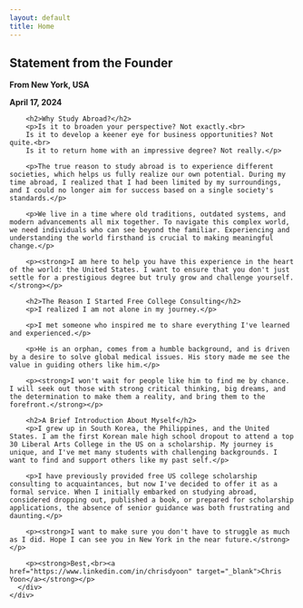 ```yaml
---
layout: default
title: Home
---
```


<main>
  <!-- Statement from the Founder Section -->
  <section id="statement" class="section bg-white">
    <div class="container statement-content">
      <div class="statement-bar" onclick="toggleStatement()">
        <h2>Statement from the Founder</h2>
      </div>
      <div id="statement-content" class="statement-details">
        <p><strong>From New York, USA</strong></p>
        <p><strong>April 17, 2024</strong></p>
  
        <h2>Why Study Abroad?</h2>
        <p>Is it to broaden your perspective? Not exactly.<br>
        Is it to develop a keener eye for business opportunities? Not quite.<br>
        Is it to return home with an impressive degree? Not really.</p>
  
        <p>The true reason to study abroad is to experience different societies, which helps us fully realize our own potential. During my time abroad, I realized that I had been limited by my surroundings, and I could no longer aim for success based on a single society's standards.</p>
  
        <p>We live in a time where old traditions, outdated systems, and modern advancements all mix together. To navigate this complex world, we need individuals who can see beyond the familiar. Experiencing and understanding the world firsthand is crucial to making meaningful change.</p>
  
        <p><strong>I am here to help you have this experience in the heart of the world: the United States. I want to ensure that you don't just settle for a prestigious degree but truly grow and challenge yourself.</strong></p>
  
        <h2>The Reason I Started Free College Consulting</h2>
        <p>I realized I am not alone in my journey.</p>
  
        <p>I met someone who inspired me to share everything I've learned and experienced.</p>
  
        <p>He is an orphan, comes from a humble background, and is driven by a desire to solve global medical issues. His story made me see the value in guiding others like him.</p>
  
        <p><strong>I won't wait for people like him to find me by chance. I will seek out those with strong critical thinking, big dreams, and the determination to make them a reality, and bring them to the forefront.</strong></p>
  
        <h2>A Brief Introduction About Myself</h2>
        <p>I grew up in South Korea, the Philippines, and the United States. I am the first Korean male high school dropout to attend a top 30 Liberal Arts College in the US on a scholarship. My journey is unique, and I've met many students with challenging backgrounds. I want to find and support others like my past self.</p>
  
        <p>I have previously provided free US college scholarship consulting to acquaintances, but now I've decided to offer it as a formal service. When I initially embarked on studying abroad, considered dropping out, published a book, or prepared for scholarship applications, the absence of senior guidance was both frustrating and daunting.</p>
  
        <p><strong>I want to make sure you don't have to struggle as much as I did. Hope I can see you in New York in the near future.</strong></p>
  
        <p><strong>Best,<br><a href="https://www.linkedin.com/in/chrisdyoon" target="_blank">Chris Yoon</a></strong></p>
      </div>
    </div>
  </section>
</main>

<script>
  function toggleStatement() {
    var content = document.getElementById('statement-content');
    if (content.style.display === "none" || content.style.display === "") {
      content.style.display = "block";
    } else {
      content.style.display = "none";
    }
  }
</script>

